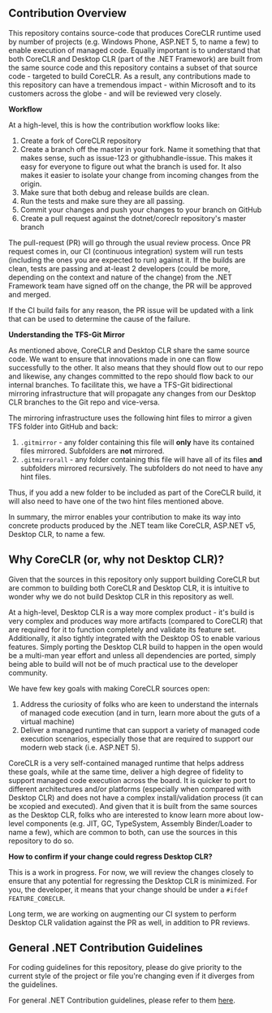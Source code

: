 ## Contribution Overview ##

This repository contains source-code that produces CoreCLR runtime used by number of projects (e.g. Windows Phone, ASP.NET 5, to name a few) to enable execution of managed code. Equally important is to understand that both CoreCLR and Desktop CLR (part of the .NET Framework) are built from the same source code and this repository contains a subset of that source code - targeted to build CoreCLR. As a result, any contributions made to this repository can have a tremendous impact - within Microsoft and to its customers across the globe - and will be reviewed very closely.

**Workflow**

At a high-level, this is how the contribution workflow looks like:

1. Create a fork of CoreCLR repository
2. Create a branch off the master in your fork. Name it something that that makes sense, such as issue-123 or githubhandle-issue. This makes it easy for everyone to figure out what the branch is used for. It also makes it easier to isolate your change from incoming changes from the origin.
3. Make sure that both debug and release builds are clean.
4. Run the tests and make sure they are all passing.
5. Commit your changes and push your changes to your branch on GitHub
6. Create a pull request against the dotnet/coreclr repository's master branch
	
The pull-request (PR) will go through the usual review process. Once PR request comes in, our CI (continuous integration) system will run tests (including the ones you are expected to run) against it. If the builds are clean, tests are passing and at-least 2 developers (could be more, depending on the context and nature of the change) from the .NET Framework team have signed off on the change, the PR will be approved and merged.

If the CI build fails for any reason, the PR issue will be updated with a link that can be used to determine the cause of the failure.

**Understanding the TFS-Git Mirror**

As mentioned above, CoreCLR and Desktop CLR share the same source code. We want to ensure that innovations made in one can flow successfully to the other. It also means that they should flow out to our repo and likewise, any changes committed to the repo should flow back to our internal branches. To facilitate this, we have a TFS-Git bidirectional mirroring infrastructure that will propagate any changes from our Desktop CLR branches to the Git repo and vice-versa.

The mirroring infrastructure uses the following hint files to mirror a given TFS folder into GitHub and back:

1. `.gitmirror` - any folder containing this file will **only** have its contained files mirrored. Subfolders are **not** mirrored.
2. `.gitmirrorall` - any folder containing this file will have all of its files **and** subfolders mirrored recursively. The subfolders do not need to have any hint files.

Thus, if you add a new folder to be included as part of the CoreCLR build, it will also need to have one of the two hint files mentioned above.

In summary, the mirror enables your contribution to make its way into concrete products produced by the .NET team like CoreCLR, ASP.NET v5, Desktop CLR, to name a few.

## Why CoreCLR (or, why not Desktop CLR)? ##

Given that the sources in this repository only support building CoreCLR but are common to building both CoreCLR and Desktop CLR, it is intuitive to wonder why we do not build Desktop CLR in this repository as well.

At a high-level, Desktop CLR is a way more complex product - it's build is very complex and produces way more artifacts (compared to CoreCLR) that are required for it to function completely and validate its feature set. Additionally, it also tightly integrated with the Desktop OS to enable various features. Simply porting the Desktop CLR build to happen in the open would be a multi-man year effort and unless all dependencies are ported, simply being able to build will not be of much practical use to the developer community.

We have few key goals with making CoreCLR sources open:

1. Address the curiosity of folks who are keen to understand the internals of managed code execution (and in turn, learn more about the guts of a virtual machine)
2. Deliver a managed runtime that can support a variety of managed code execution scenarios, especially those that are required to support our modern web stack (i.e. ASP.NET 5).

CoreCLR is a very self-contained managed runtime that helps address these goals, while at the same time, deliver a high degree of fidelity to support managed code execution across the board. It is quicker to port to different architectures and/or platforms (especially when compared with Desktop CLR) and does not have a complex install/validation process (it can be xcopied and executed). And given that it is built from the same sources as the Desktop CLR, folks who are interested to know learn more about low-level components (e.g. JIT, GC, TypeSystem, Assembly Binder/Loader to name a few), which are common to both, can use the sources in this repository to do so.

**How to confirm if your change could regress Desktop CLR?**

This is a work in progress. For now, we will review the changes closely to ensure that any potential for regressing the Desktop CLR is minimized. For you, the developer, it means that your change should be under a `#ifdef FEATURE_CORECLR`. 

Long term, we are working on augmenting our CI system to perform Desktop CLR validation against the PR as well, in addition to PR reviews.

## General .NET Contribution Guidelines ##

For coding guidelines for this repository, please do give priority to the current style of the project or file you're changing even if it diverges from the guidelines. 

For general .NET Contribution guidelines, please refer to them [here](https://github.com/dotnet/corefx/wiki/Contributing). 
